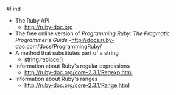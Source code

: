 #Find
 - The Ruby API
   - http://ruby-doc.org
 - The free online version of *Programming Ruby: The Pragmatic Programmer's Guide*
   -http://docs.ruby-doc.com/docs/ProgrammingRuby/
 - A method that substitutes part of a string
   - string.replace()
 - Information about Ruby's regular expressions
   - http://ruby-doc.org/core-2.3.1/Regexp.html
 - Information about Ruby's ranges
   - http://ruby-doc.org/core-2.3.1/Range.html
